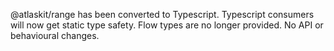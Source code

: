 @atlaskit/range has been converted to Typescript. Typescript consumers will now get static type safety. Flow types are no longer provided. No API or behavioural changes.